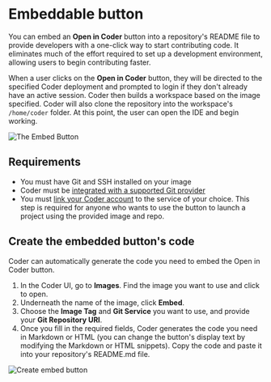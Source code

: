 # Embeddable button

You can embed an **Open in Coder** button into a repository's README file to
provide developers with a one-click way to start contributing code. It
eliminates much of the effort required to set up a development environment,
allowing users to begin contributing faster.

When a user clicks on the **Open in Coder** button, they will be directed to the
specified Coder deployment and prompted to login if they don't already have an
active session. Coder then builds a workspace based on the image specified.
Coder will also clone the repository into the workspace's `/home/coder` folder.
At this point, the user can open the IDE and begin working.

![The Embed Button](../assets/images/embed-1.png)

## Requirements

- You must have Git and SSH installed on your image
- Coder must be [integrated with a supported Git provider](../admin/git.md)
- You must
  [link your Coder account](../workspaces/preferences.md#linked-accounts) to the
  service of your choice. This step is required for anyone who wants to use the
  button to launch a project using the provided image and repo.

## Create the embedded button's code

Coder can automatically generate the code you need to embed the Open in Coder
button.

1. In the Coder UI, go to **Images**. Find the image you want to use and click
   to open.
1. Underneath the name of the image, click **Embed**.
1. Choose the **Image Tag** and **Git Service** you want to use, and provide
   your **Git Repository URI**.
1. Once you fill in the required fields, Coder generates the code you need in
   Markdown or HTML (you can change the button's display text by modifying the
   Markdown or HTML snippets). Copy the code and paste it into your repository's
   README.md file.

![Create embed button](../assets/images/embed-2.png)
